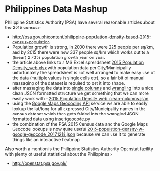 # Philippines Data Mashup

Philippine Statistics Authority (PSA) have several reasonable articles about the 
2015 census:-
 - http://psa.gov.ph/content/philippine-population-density-based-2015-census-population
 - Population growth is strong, in 2000 there were 225 people per sq/km, and by 2015 there were now 337 people sq/km 
   which works out to a (linear) 2.73% population growth year on year.
 - the article above links to a MS Excel spreadsheet [2015 Population Density_web.xlsx](http://psa.gov.ph/sites/default/files/attachments/hsd/pressrelease/2015%20Population%20Density_web.xlsx) 
   with population data per City/Municipality unfortunately the spreadsheet is not well arranged to make easy use of the 
   data (multiple values in single cells etc), so a fair bit of manual massaging of the dataset is required to get it 
   into shape.
 - after massaging the data into [single columns](https://github.com/ndejong/philippines-data/blob/master/data/2015%20Population%20Density_web_clean-columns.csv)
   and [wrangling](https://github.com/ndejong/philippines-data/blob/master/tools/csvtojson.py) into a nice clean JSON 
   formatted structure we get something that we can more easily work with - [2015 Population Density_web_clean-columns.json](https://github.com/ndejong/philippines-data/blob/master/data/2015%20Population%20Density_web_clean-columns.json)
 - using the [Google Maps Geocoding API](https://developers.google.com/maps/documentation/geocoding/intro) service we 
   are able to easily lookup the lat/long for all expressed City/Municipality names in the census dataset which then 
   gets folded into the wrangled JSON formatted data using [insertgeocode.py](https://github.com/ndejong/philippines-data/blob/master/tools/insertgeocode.py)
 - the combination of the PSA 2015 Census data and the Google Maps Geocode lookups is now quite useful [2015-population-density-w-google-geocode_20171218.json](https://github.com/ndejong/philippines-data/raw/master/data/2015%20Population%20Density_web_clean-columns.json)
   because we can use it to generate things like an interactive heatmap.
   
Also worth a mention is the Philippine Statistics Authority Openstat facility with plenty of 
useful statistical about the Philippines:-
 - http://openstat.psa.gov.ph/
